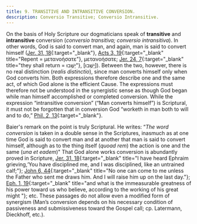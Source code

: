 ```yaml
---
title: 9. TRANSITIVE AND INTRANSITIVE CONVERSION.
description: Conversio Transitive; Conversio Intransitive.
---
```


On the basis of Holy Scripture our dogmaticians speak of **transitive** and **intransitive** conversion (_conversio transitiva; conversio intransitiva_). In other words, God is said to convert man, and again, man is said to convert himself ([Jer. 31, 18](https://biblehub.com/crossref/jeremiah/31-18.htm){:target="_blank"}, [Acts 3, 19](https://biblehub.com/text/acts/3-19.htm){:target="_blank" title="Repent = μετανοήσατε"}, μετανοήσατε; [Jer. 24, 7](https://biblehub.com/text/jeremiah/24-7.htm){:target="_blank" title="they shall return = יָשֻׁ֥בוּ"}, [יָשֻׁ֥בוּ]). Between the two, however, there is no real distinction (_realis distinctio_), since man converts himself only when God converts him. Both expressions therefore describe one and the same act, of which God alone is the efficient Cause. The expressions must therefore not be understood in the synergistic sense as though God began while man himself accomplished or completed conversion. While the expression “intransitive conversion” (“Man converts himself”) is Scriptural, it must not be forgotten that in conversion God “worketh in man both to will and to do,” [Phil. 2, 13](https://biblehub.com/crossref/philippians/2-13.htm){:target="_blank"}. 

Baier's remark on the point is truly Scriptural. He writes: “_The word conversion_ is taken in a double sense in the Scriptures, inasmuch as at one time God is said to convert man and at another that man is said to convert himself, although as to the thing itself (_quoad rem_) the action is one and the same (_una et eadem_)" That God alone works conversion is abundantly proved in Scripture, [Jer. 31, 18](https://biblehub.com/crossref/jeremiah/31-18.htm){:target="_blank" title="I have heard Ephraim grieving,‘You have disciplined me, and I was disciplined, like an untrained calf;"}; [John 6, 44](https://biblehub.com/crossref/john/6-44.htm){:target="_blank" title="No one can come to me unless the Father who sent me draws him. And I will raise him up on the last day."}; [Eph. 1, 19](https://biblehub.com/crossref/ephesians/1-19.htm){:target="_blank" title="and what is the immeasurable greatness of his power toward us who believe, according to the working of his great might "}; etc. These passages do not allow even a modified form of synergism (Man’s conversion depends on his necessary condition of passiveness and submissiveness toward the Gospel call; cp. Latermann, Dieckhoff, etc.). 
